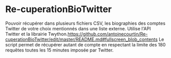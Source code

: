 Re-cuperationBioTwitter
=======================
Pouvoir récupérer dans plusieurs fichiers CSV, les biographies des comptes Twitter de votre choix mentionnés dans une liste externe.
Utilise l'API Twitter et la librairie Twython.https://github.com/antoinecourtin/Re-cuperationBioTwitter/edit/master/README.md#fullscreen_blob_contents
Le script permet de récupérer autant de compte en respectant la limite des 180 requêtes toutes les 15 minutes imposée par Twitter.
